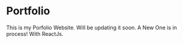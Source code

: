 # Portfolio
This is my Porfolio Website.
Will be updating it soon. 
A New One is in process!
With ReactJs. 
